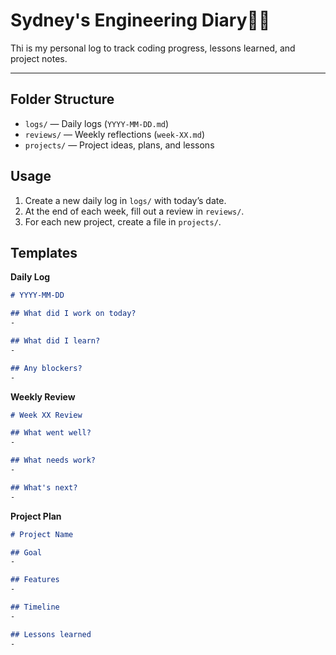# Sydney's Engineering Diary📒🧠

Thi is my personal log to track coding progress, lessons learned, and project notes.

---

## Folder Structure
- `logs/` — Daily logs (`YYYY-MM-DD.md`)
- `reviews/` — Weekly reflections (`week-XX.md`)
- `projects/` — Project ideas, plans, and lessons

## Usage
1. Create a new daily log in `logs/` with today’s date.
2. At the end of each week, fill out a review in `reviews/`.
3. For each new project, create a file in `projects/`.

## Templates

**Daily Log**
```md
# YYYY-MM-DD

## What did I work on today?
-

## What did I learn?
-

## Any blockers?
-
```

**Weekly Review**
```md
# Week XX Review

## What went well?
-

## What needs work?
-

## What's next?
-
```

**Project Plan**
```md
# Project Name

## Goal
-

## Features
-

## Timeline
-

## Lessons learned
-
```

